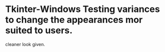 # Tkinter-Windows Testing variances to change the appearances mor suited to users.
cleaner look given.
